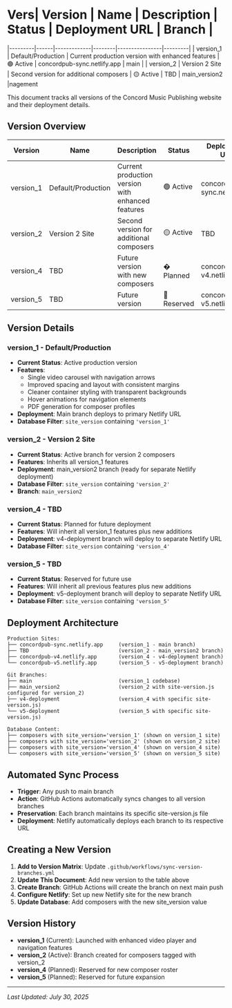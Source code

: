 # Vers| Version | Name | Description | Status | Deployment URL | Branch |
|---------|------|-------------|--------|----------------|---------|
| version_1 | Default/Production | Current production version with enhanced features | 🟢 Active | concordpub-sync.netlify.app | main |
| version_2 | Version 2 Site | Second version for additional composers | 🟡 Active | TBD | main_version2 |nagement

This document tracks all versions of the Concord Music Publishing website and their deployment details.

## Version Overview

| Version | Name | Description | Status | Deployment URL | Branch |
|---------|------|-------------|--------|----------------|---------|
| version_1 | Default/Production | Current production version with enhanced features | 🟢 Active | concordpub-sync.netlify.app | main |
| version_2 | Version 2 Site | Second version for additional composers | 🟡 Active | TBD | main_version2 |
| version_4 | TBD | Future version with new composers | � Planned | concordpub-v4.netlify.app | v4-deployment |
| version_5 | TBD | Future version | 🔴 Reserved | concordpub-v5.netlify.app | v5-deployment |

## Version Details

### version_1 - Default/Production
- **Current Status**: Active production version
- **Features**: 
  - Single video carousel with navigation arrows
  - Improved spacing and layout with consistent margins
  - Cleaner container styling with transparent backgrounds
  - Hover animations for navigation elements
  - PDF generation for composer profiles
- **Deployment**: Main branch deploys to primary Netlify URL
- **Database Filter**: `site_version` containing `'version_1'`

### version_2 - Version 2 Site
- **Current Status**: Active branch for version 2 composers
- **Features**: Inherits all version_1 features
- **Deployment**: main_version2 branch (ready for separate Netlify deployment)
- **Database Filter**: `site_version` containing `'version_2'`
- **Branch**: `main_version2`

### version_4 - TBD
- **Current Status**: Planned for future deployment
- **Features**: Will inherit all version_1 features plus new additions
- **Deployment**: v4-deployment branch will deploy to separate Netlify URL
- **Database Filter**: `site_version` containing `'version_4'`

### version_5 - TBD
- **Current Status**: Reserved for future use
- **Features**: Will inherit all previous features plus new additions
- **Deployment**: v5-deployment branch will deploy to separate Netlify URL
- **Database Filter**: `site_version` containing `'version_5'`

## Deployment Architecture

```
Production Sites:
├── concordpub-sync.netlify.app     (version_1 - main branch)
├── TBD                             (version_2 - main_version2 branch)
├── concordpub-v4.netlify.app       (version_4 - v4-deployment branch)
└── concordpub-v5.netlify.app       (version_5 - v5-deployment branch)

Git Branches:
├── main                            (version_1 codebase)
├── main_version2                   (version_2 with site-version.js configured for version_2)
├── v4-deployment                   (version_4 with specific site-version.js)
└── v5-deployment                   (version_5 with specific site-version.js)

Database Content:
├── composers with site_version='version_1' (shown on version_1 site)
├── composers with site_version='version_2' (shown on version_2 site)
├── composers with site_version='version_4' (shown on version_4 site)
└── composers with site_version='version_5' (shown on version_5 site)
```

## Automated Sync Process

- **Trigger**: Any push to main branch
- **Action**: GitHub Actions automatically syncs changes to all version branches
- **Preservation**: Each branch maintains its specific site-version.js file
- **Deployment**: Netlify automatically deploys each branch to its respective URL

## Creating a New Version

1. **Add to Version Matrix**: Update `.github/workflows/sync-version-branches.yml`
2. **Update This Document**: Add new version to the table above
3. **Create Branch**: GitHub Actions will create the branch on next main push
4. **Configure Netlify**: Set up new Netlify site for the new branch
5. **Update Database**: Add composers with the new site_version value

## Version History

- **version_1** (Current): Launched with enhanced video player and navigation features
- **version_2** (Active): Branch created for composers tagged with version_2
- **version_4** (Planned): Reserved for new composer roster
- **version_5** (Planned): Reserved for future expansion

---

*Last Updated: July 30, 2025*
